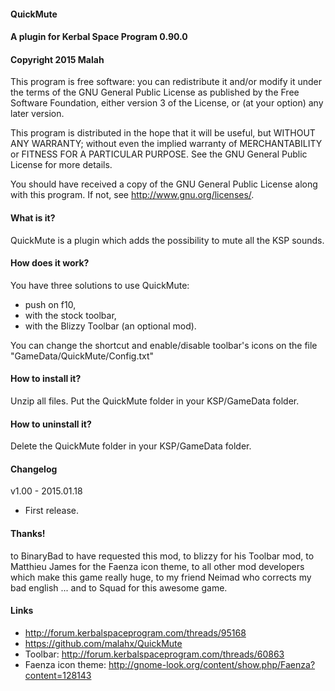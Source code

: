 ﻿#### QuickMute
#### A plugin for Kerbal Space Program 0.90.0
#### Copyright 2015 Malah

This program is free software: you can redistribute it and/or modify
it under the terms of the GNU General Public License as published by
the Free Software Foundation, either version 3 of the License, or
(at your option) any later version.

This program is distributed in the hope that it will be useful,
but WITHOUT ANY WARRANTY; without even the implied warranty of
MERCHANTABILITY or FITNESS FOR A PARTICULAR PURPOSE.  See the
GNU General Public License for more details.

You should have received a copy of the GNU General Public License
along with this program.  If not, see <http://www.gnu.org/licenses/>. 


#### What is it?

QuickMute is a plugin which adds the possibility to mute all the KSP sounds.

#### How does it work?

You have three solutions to use QuickMute:
- push on f10,
- with the stock toolbar,
- with the Blizzy Toolbar (an optional mod).

You can change the shortcut and enable/disable toolbar's icons on the file "GameData/QuickMute/Config.txt"

#### How to install it?

Unzip all files. Put the QuickMute folder in your KSP/GameData folder.

#### How to uninstall it?

Delete the QuickMute folder in your KSP/GameData folder.

#### Changelog

v1.00 - 2015.01.18
- First release.

#### Thanks!

to BinaryBad to have requested this mod,
to blizzy for his Toolbar mod,
to Matthieu James for the Faenza icon theme,
to all other mod developers which make this game really huge,
to my friend Neimad who corrects my bad english ...
and to Squad for this awesome game.

#### Links

- http://forum.kerbalspaceprogram.com/threads/95168
- https://github.com/malahx/QuickMute
- Toolbar: http://forum.kerbalspaceprogram.com/threads/60863
- Faenza icon theme: http://gnome-look.org/content/show.php/Faenza?content=128143